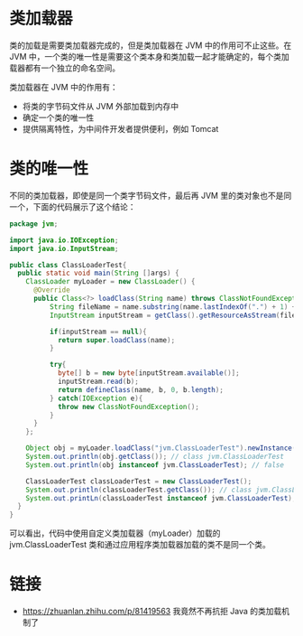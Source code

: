 # 类加载器

类的加载是需要类加载器完成的，但是类加载器在 JVM 中的作用可不止这些。在 JVM 中，一个类的唯一性是需要这个类本身和类加载一起才能确定的，每个类加载器都有一个独立的命名空间。

类加载器在 JVM 中的作用有：

- 将类的字节码文件从 JVM 外部加载到内存中
- 确定一个类的唯一性
- 提供隔离特性，为中间件开发者提供便利，例如 Tomcat

# 类的唯一性

不同的类加载器，即使是同一个类字节码文件，最后再 JVM 里的类对象也不是同一个，下面的代码展示了这个结论：

```java
package jvm;

import java.io.IOException;
import java.io.InputStream;

public class ClassLoaderTest{
  public static void main(String []args) {
    ClassLoader myLoader = new ClassLoader() {
      @Override
      public Class<?> loadClass(String name) throws ClassNotFoundException, IllegalAccessException, InstantiationException {
          String fileName = name.substring(name.lastIndexOf(".") + 1) + ".class";
          InputStream inputStream = getClass().getResourceAsStream(fileName);

          if(inputStream == null){
            return super.loadClass(name);
          }

          try{
            byte[] b = new byte[inputStream.available()];
            inputStream.read(b);
            return defineClass(name, b, 0, b.length);
          } catch(IOException e){
            throw new ClassNotFoundException();
          }
      }
    };

    Object obj = myLoader.loadClass("jvm.ClassLoaderTest").newInstance();
    System.out.println(obj.getClass()); // class jvm.ClassLoaderTest
    System.out.println(obj instanceof jvm.ClassLoaderTest); // false

    ClassLoaderTest classLoaderTest = new ClassLoaderTest();
    System.out.println(classLoaderTest.getClass()); // class jvm.ClassLoaderTest
    System.out.printLn(classLoaderTest instanceof jvm.ClassLoaderTest); //true
  }
}
```

可以看出，代码中使用自定义类加载器（myLoader）加载的 jvm.ClassLoaderTest 类和通过应用程序类加载器加载的类不是同一个类。

# 链接
- https://zhuanlan.zhihu.com/p/81419563 我竟然不再抗拒 Java 的类加载机制了

